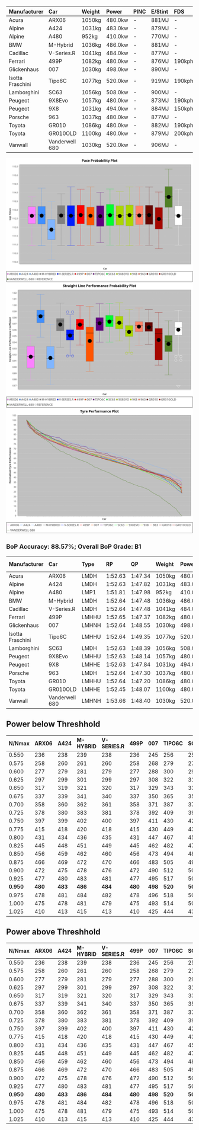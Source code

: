 | Manufacturer     | Car            | Weight | Power   | PINC    | E/Stint | FDS     |
|:-|:-|:-|:-|:-|:-|:-|
| Acura            | ARX06          | 1050kg | 480.0kw |    -    | 881MJ   |    -    |
| Alpine           | A424           | 1031kg | 483.0kw |    -    | 879MJ   |    -    |
| Alpine           | A480           | 952kg  | 410.0kw |    -    | 770MJ   |    -    |
| BMW              | M-Hybrid       | 1036kg | 486.0kw |    -    | 881MJ   |    -    |
| Cadillac         | V-Series.R     | 1041kg | 484.0kw |    -    | 877MJ   |    -    |
| Ferrari          | 499P           | 1082kg | 480.0kw |    -    | 876MJ   | 190kph  |
| Glickenhaus      | 007            | 1030kg | 498.0kw |    -    | 890MJ   |    -    |
| Isotta Fraschini | Tipo6C         | 1077kg | 520.0kw |    -    | 919MJ   | 190kph  |
| Lamborghini      | SC63           | 1056kg | 508.0kw |    -    | 900MJ   |    -    |
| Peugeot          | 9X8Evo         | 1057kg | 480.0kw |    -    | 873MJ   | 190kph  |
| Peugeot          | 9X8            | 1031kg | 494.0kw |    -    | 884MJ   | 150kph  |
| Porsche          | 963            | 1037kg | 480.0kw |    -    | 877MJ   |    -    |
| Toyota           | GR010          | 1086kg | 480.0kw |    -    | 882MJ   | 190kph  |
| Toyota           | GR010OLD       | 1100kg | 480.0kw |    -    | 879MJ   | 200kph  |
| Vanwall          | Vanderwell 680 | 1030kg | 520.0kw |    -    | 906MJ   |    -    |

![PACECHART](./IMG/AUTO.png)
![STRAIGHTLINEPERFORMANCECHART](./IMG/AUTO_sp.png)
![TYREPERFORMANCECHART](./IMG/AUTO_tw.png)

### BoP Accuracy: 88.57%; Overall BoP Grade: B1
| Manufacturer     | Car            | Type  | RP      | QP      | Weight | Power¹  | Threshhold | PINC    | Power²   | E/Stint | AVG Vmax  | FDS     | RDLC | L/Stint | BOP-Grade | Model Accuracy | Model Points | Match%  | SimDiff |
|:-|:-|:-|:-|:-|:-|:-|:-|:-|:-|:-|:-|:-|:-|:-|:-|:-|:-|:-|:-|
| Acura            | ARX06          | LMDH  | 1:52.63 | 1:47.34 | 1050kg | 480.0kw | 0.0kph     |    -    | 480.00kw |  881MJ  | 275.47kph |    -    | 1.02 | 34      | +B1       | 100.00%        | 996          | 85.72%  | #       |
| Alpine           | A424           | LMDH  | 1:52.63 | 1:47.82 | 1031kg | 483.0kw | 0.0kph     |    -    | 483.00kw |  879MJ  | 286.40kph |    -    | 1.02 | 34      | ~A1       | 100.00%        | 870          | 95.67%  | #       |
| Alpine           | A480           | LMP1  | 1:51.81 | 1:47.98 |  952kg | 410.0kw | 0.0kph     |    -    | 410.00kw |  770MJ  | 273.88kph |    -    | 0.98 | 32      | -D2       | 96.26%         | 1337         | 64.76%  | ±0.60s  |
| BMW              | M-Hybrid       | LMDH  | 1:52.64 | 1:47.48 | 1036kg | 486.0kw | 0.0kph     |    -    | 486.00kw |  881MJ  | 284.51kph |    -    | 1.02 | 34      | -A2       | 100.00%        | 1914         | 93.72%  | #       |
| Cadillac         | V-Series.R     | LMDH  | 1:52.64 | 1:47.48 | 1041kg | 484.0kw | 0.0kph     |    -    | 484.00kw |  877MJ  | 280.98kph |    -    | 1.02 | 34      | ~A1       | 98.03%         | 3773         | 96.56%  | ±0.81s  |
| Ferrari          | 499P           | LMHHU | 1:52.65 | 1:47.37 | 1082kg | 480.0kw | 0.0kph     |    -    | 480.00kw |  876MJ  | 281.58kph | 190kph  | 1.01 | 34      | ~A1       | 100.00%        | 4212         | 100.00% | ±0.74s  |
| Glickenhaus      | 007            | LMHNH | 1:52.64 | 1:48.55 | 1030kg | 498.0kw | 0.0kph     |    -    | 498.00kw |  890MJ  | 282.14kph |    -    | 0.97 | 34      | ~A1       | 98.78%         | 1936         | 95.07%  | #       |
| Isotta Fraschini | Tipo6C         | LMHHU | 1:52.64 | 1:49.35 | 1077kg | 520.0kw | 0.0kph     |    -    | 520.00kw |  919MJ  | 286.36kph | 190kph  | 1.02 | 34      | +D1       | 100.00%        | 105          | 68.48%  | #       |
| Lamborghini      | SC63           | LMDH  | 1:52.63 | 1:48.39 | 1056kg | 508.0kw | 0.0kph     |    -    | 508.00kw |  900MJ  | 286.36kph |    -    | 1.03 | 34      | ~A1       | 100.00%        | 597          | 100.00% | #       |
| Peugeot          | 9X8Evo         | LMHHU | 1:52.63 | 1:48.14 | 1057kg | 480.0kw | 0.0kph     |    -    | 480.00kw |  873MJ  | 283.27kph | 190kph  | 1.00 | 34      | +B2       | 100.00%        | 463          | 81.81%  | #       |
| Peugeot          | 9X8            | LMHHE | 1:52.63 | 1:47.84 | 1031kg | 494.0kw | 0.0kph     |    -    | 494.00kw |  884MJ  | 283.62kph | 150kph  | 1.03 | 34      | ~A1       | 99.48%         | 4559         | 100.00% | ±0.89s  |
| Porsche          | 963            | LMDH  | 1:52.64 | 1:47.30 | 1037kg | 480.0kw | 0.0kph     |    -    | 480.00kw |  877MJ  | 283.31kph |    -    | 1.02 | 34      | ~A1       | 99.21%         | 10753        | 100.00% | ±0.38s  |
| Toyota           | GR010          | LMHHU | 1:52.64 | 1:47.20 | 1086kg | 480.0kw | 0.0kph     |    -    | 480.00kw |  882MJ  | 280.52kph | 190kph  | 1.00 | 34      | ~A1       | 99.54%         | 3271         | 100.00% | ±0.42s  |
| Toyota           | GR010OLD       | LMHHE | 1:52.45 | 1:48.07 | 1100kg | 480.0kw | 0.0kph     |    -    | 480.00kw |  879MJ  | 277.17kph | 200kph  | 1.00 | 34      | +B1       | 100.00%        | 730          | 87.05%  | ±2.29s  |
| Vanwall          | Vanderwell 680 | LMHNH | 1:53.66 | 1:48.40 | 1030kg | 520.0kw | 0.0kph     |    -    | 520.00kw |  906MJ  | 283.52kph |    -    | 1.02 | 34      | +E1       | 98.54%         | 541          | 59.73%  | ±1.28s  |

## Power below Threshhold
| N/Nmax    | ARX06   | A424    | M-HYBRID | V-SERIES.R | 499P    | 007     | TIPO6C  | SC63    | 9X8EVO  | 9X8     | 963     | GR010   | GR010OLD | VANDERWELL 680 | ​     | RPM      | A480    |
|:-|:-|:-|:-|:-|:-|:-|:-|:-|:-|:-|:-|:-|:-|:-|:-|:-|:-|
|  0.550    |  236    |  238    |  239     |  238       |  236    |  245    |  256    |  250    |  236    |  243    |  236    |  236    |  236     |  256           |  ​    |   --     |   -     |
|  0.575    |  258    |  260    |  261     |  260       |  258    |  268    |  279    |  273    |  258    |  266    |  258    |  258    |  258     |  279           |  ​    |   --     |   -     |
|  0.600    |  277    |  279    |  281     |  279       |  277    |  288    |  300    |  293    |  277    |  285    |  277    |  277    |  277     |  300           |  ​    |   --     |   -     |
|  0.625    |  297    |  299    |  301     |  299       |  297    |  308    |  322    |  314    |  297    |  305    |  297    |  297    |  297     |  322           |  ​    |   --     |   -     |
|  0.650    |  317    |  319    |  321     |  320       |  317    |  329    |  343    |  335    |  317    |  326    |  317    |  317    |  317     |  343           |  ​    |   --     |   -     |
|  0.675    |  337    |  339    |  341     |  340       |  337    |  350    |  365    |  357    |  337    |  347    |  337    |  337    |  337     |  365           |  ​    |   --     |   -     |
|  0.700    |  358    |  360    |  362     |  361       |  358    |  371    |  387    |  378    |  358    |  368    |  358    |  358    |  358     |  387           |  ​    |   --     |   -     |
|  0.725    |  378    |  380    |  383     |  381       |  378    |  392    |  409    |  399    |  378    |  389    |  378    |  378    |  378     |  409           |  ​    |   --     |   -     |
|  0.750    |  397    |  399    |  402     |  400       |  397    |  411    |  430    |  420    |  397    |  408    |  397    |  397    |  397     |  430           |  ​    |   --     |   -     |
|  0.775    |  415    |  418    |  420     |  418       |  415    |  430    |  449    |  439    |  415    |  427    |  415    |  415    |  415     |  449           |  ​    |  5000    |  241    |
|  0.800    |  431    |  434    |  436     |  435       |  431    |  447    |  467    |  456    |  431    |  444    |  431    |  431    |  431     |  467           |  ​    |  5500    |  284    |
|  0.825    |  445    |  448    |  451     |  449       |  445    |  462    |  482    |  471    |  445    |  458    |  445    |  445    |  445     |  482           |  ​    |  6000    |  318    |
|  0.850    |  456    |  459    |  462     |  460       |  456    |  473    |  494    |  483    |  456    |  469    |  456    |  456    |  456     |  494           |  ​    |  6500    |  359    |
|  0.875    |  466    |  469    |  472     |  470       |  466    |  483    |  505    |  493    |  466    |  479    |  466    |  466    |  466     |  505           |  ​    |  7000    |  401    |
|  0.900    |  472    |  475    |  478     |  476       |  472    |  490    |  512    |  500    |  472    |  486    |  472    |  472    |  472     |  512           |  ​    |  7500    |  411    |
|  0.925    |  477    |  480    |  483     |  481       |  477    |  495    |  517    |  505    |  477    |  491    |  477    |  477    |  477     |  517           |  ​    |  8000    |  407    |
| **0.950** | **480** | **483** | **486**  | **484**    | **480** | **498** | **520** | **508** | **480** | **494** | **480** | **480** | **480**  | **520**        | **​** | **8500** | **410** |
|  0.975    |  478    |  481    |  484     |  482       |  478    |  496    |  518    |  506    |  478    |  492    |  478    |  478    |  478     |  518           |  ​    |  9000    |  205    |
|  1.000    |  475    |  478    |  481     |  479       |  475    |  493    |  514    |  503    |  475    |  489    |  475    |  475    |  475     |  514           |  ​    |   --     |   -     |
|  1.025    |  410    |  413    |  415     |  413       |  410    |  425    |  444    |  434    |  410    |  422    |  410    |  410    |  410     |  444           |  ​    |   --     |   -     |

## Power above Threshhold
| N/Nmax    | ARX06   | A424    | M-HYBRID | V-SERIES.R | 499P    | 007     | TIPO6C  | SC63    | 9X8EVO  | 9X8     | 963     | GR010   | GR010OLD | VANDERWELL 680 | ​     | RPM      | A480    |
|:-|:-|:-|:-|:-|:-|:-|:-|:-|:-|:-|:-|:-|:-|:-|:-|:-|:-|
|  0.550    |  236    |  238    |  239     |  238       |  236    |  245    |  256    |  250    |  236    |  243    |  236    |  236    |  236     |  256           |  ​    |   --     |   -     |
|  0.575    |  258    |  260    |  261     |  260       |  258    |  268    |  279    |  273    |  258    |  266    |  258    |  258    |  258     |  279           |  ​    |   --     |   -     |
|  0.600    |  277    |  279    |  281     |  279       |  277    |  288    |  300    |  293    |  277    |  285    |  277    |  277    |  277     |  300           |  ​    |   --     |   -     |
|  0.625    |  297    |  299    |  301     |  299       |  297    |  308    |  322    |  314    |  297    |  305    |  297    |  297    |  297     |  322           |  ​    |   --     |   -     |
|  0.650    |  317    |  319    |  321     |  320       |  317    |  329    |  343    |  335    |  317    |  326    |  317    |  317    |  317     |  343           |  ​    |   --     |   -     |
|  0.675    |  337    |  339    |  341     |  340       |  337    |  350    |  365    |  357    |  337    |  347    |  337    |  337    |  337     |  365           |  ​    |   --     |   -     |
|  0.700    |  358    |  360    |  362     |  361       |  358    |  371    |  387    |  378    |  358    |  368    |  358    |  358    |  358     |  387           |  ​    |   --     |   -     |
|  0.725    |  378    |  380    |  383     |  381       |  378    |  392    |  409    |  399    |  378    |  389    |  378    |  378    |  378     |  409           |  ​    |   --     |   -     |
|  0.750    |  397    |  399    |  402     |  400       |  397    |  411    |  430    |  420    |  397    |  408    |  397    |  397    |  397     |  430           |  ​    |   --     |   -     |
|  0.775    |  415    |  418    |  420     |  418       |  415    |  430    |  449    |  439    |  415    |  427    |  415    |  415    |  415     |  449           |  ​    |  5000    |  241    |
|  0.800    |  431    |  434    |  436     |  435       |  431    |  447    |  467    |  456    |  431    |  444    |  431    |  431    |  431     |  467           |  ​    |  5500    |  284    |
|  0.825    |  445    |  448    |  451     |  449       |  445    |  462    |  482    |  471    |  445    |  458    |  445    |  445    |  445     |  482           |  ​    |  6000    |  318    |
|  0.850    |  456    |  459    |  462     |  460       |  456    |  473    |  494    |  483    |  456    |  469    |  456    |  456    |  456     |  494           |  ​    |  6500    |  359    |
|  0.875    |  466    |  469    |  472     |  470       |  466    |  483    |  505    |  493    |  466    |  479    |  466    |  466    |  466     |  505           |  ​    |  7000    |  401    |
|  0.900    |  472    |  475    |  478     |  476       |  472    |  490    |  512    |  500    |  472    |  486    |  472    |  472    |  472     |  512           |  ​    |  7500    |  411    |
|  0.925    |  477    |  480    |  483     |  481       |  477    |  495    |  517    |  505    |  477    |  491    |  477    |  477    |  477     |  517           |  ​    |  8000    |  407    |
| **0.950** | **480** | **483** | **486**  | **484**    | **480** | **498** | **520** | **508** | **480** | **494** | **480** | **480** | **480**  | **520**        | **​** | **8500** | **410** |
|  0.975    |  478    |  481    |  484     |  482       |  478    |  496    |  518    |  506    |  478    |  492    |  478    |  478    |  478     |  518           |  ​    |  9000    |  205    |
|  1.000    |  475    |  478    |  481     |  479       |  475    |  493    |  514    |  503    |  475    |  489    |  475    |  475    |  475     |  514           |  ​    |   --     |   -     |
|  1.025    |  410    |  413    |  415     |  413       |  410    |  425    |  444    |  434    |  410    |  422    |  410    |  410    |  410     |  444           |  ​    |   --     |   -     |
